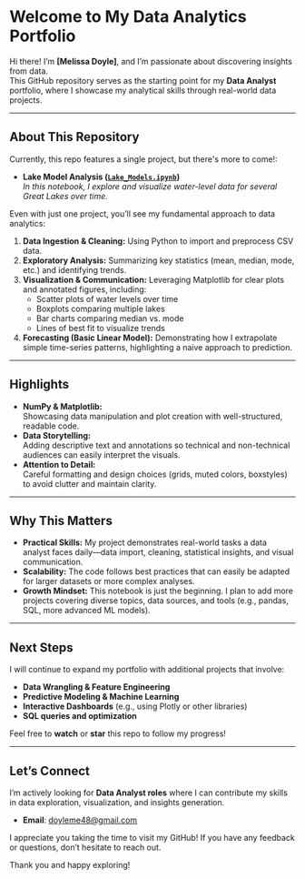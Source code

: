 # Welcome to My Data Analytics Portfolio

Hi there! I’m **[Melissa Doyle]**, and I’m passionate about discovering insights from data.  
This GitHub repository serves as the starting point for my **Data Analyst** portfolio, where I showcase my analytical skills through real-world data projects.

---

## About This Repository

Currently, this repo features a single project, but there's more to come!:

- **Lake Model Analysis ([`Lake_Models.ipynb`](Lake_Models.ipynb))**  
  *In this notebook, I explore and visualize water-level data for several Great Lakes over time.* 

Even with just one project, you’ll see my fundamental approach to data analytics:
1. **Data Ingestion & Cleaning:** Using Python to import and preprocess CSV data.
2. **Exploratory Analysis:** Summarizing key statistics (mean, median, mode, etc.) and identifying trends.
3. **Visualization & Communication:** Leveraging Matplotlib for clear plots and annotated figures, including:
   - Scatter plots of water levels over time  
   - Boxplots comparing multiple lakes  
   - Bar charts comparing median vs. mode  
   - Lines of best fit to visualize trends  
4. **Forecasting (Basic Linear Model):** Demonstrating how I extrapolate simple time-series patterns, highlighting a naive approach to prediction.

---

## Highlights

- **NumPy & Matplotlib:**  
  Showcasing data manipulation and plot creation with well-structured, readable code.
- **Data Storytelling:**  
  Adding descriptive text and annotations so technical and non-technical audiences can easily interpret the visuals.
- **Attention to Detail:**  
  Careful formatting and design choices (grids, muted colors, boxstyles) to avoid clutter and maintain clarity.

---

## Why This Matters

- **Practical Skills:** My project demonstrates real-world tasks a data analyst faces daily—data import, cleaning, statistical insights, and visual communication.
- **Scalability:** The code follows best practices that can easily be adapted for larger datasets or more complex analyses.
- **Growth Mindset:** This notebook is just the beginning. I plan to add more projects covering diverse topics, data sources, and tools (e.g., pandas, SQL, more advanced ML models).

---

## Next Steps

I will continue to expand my portfolio with additional projects that involve:
- **Data Wrangling & Feature Engineering**
- **Predictive Modeling & Machine Learning**
- **Interactive Dashboards** (e.g., using Plotly or other libraries)
- **SQL queries and optimization**

Feel free to **watch** or **star** this repo to follow my progress!

---

## Let’s Connect

I’m actively looking for **Data Analyst roles** where I can contribute my skills in data exploration, visualization, and insights generation.  
- **Email**: [doyleme48@gmail.com](mailto:doyleme48@gmail.com)  

I appreciate you taking the time to visit my GitHub! If you have any feedback or questions, don’t hesitate to reach out.

Thank you and happy exploring!
